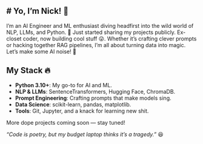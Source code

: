 ## # Yo, I’m Nick! 🧠

I’m an AI Engineer and ML enthusiast diving headfirst into the wild world of NLP, LLMs, and Python. 🐍 Just started sharing my projects publicly. Ex-closet coder, now building cool stuff 😜. Whether it’s crafting clever prompts or hacking together RAG pipelines, I’m all about turning data into magic. Let’s make some AI noise! 🚀

## My Stack 🔥
- **Python 3.10+**: My go-to for AI and ML.
- **NLP & LLMs**: SentenceTransformers, Hugging Face, ChromaDB.
- **Prompt Engineering**: Crafting prompts that make models sing.
- **Data Science**: scikit-learn, pandas, matplotlib.
- **Tools**: Git, Jupyter, and a knack for learning new shit.

More dope projects coming soon — stay tuned!

  *“Code is poetry, but my budget laptop thinks it’s a tragedy.”* 😆
